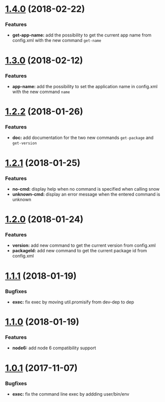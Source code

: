 # [1.4.0](https://bitbucket.org/ingicare/snow/branches/compare/v1.4.0..v1.3.0) (2018-02-22)

### Features

* **get-app-name:** add the possibility to get the current app name from config.xml with the new command `get-name`


# [1.3.0](https://bitbucket.org/ingicare/snow/branches/compare/v1.3.0..v1.2.2) (2018-02-12)

### Features

* **app-name:** add the possibility to set the application name in config.xml with the new command `name`

# [1.2.2](https://bitbucket.org/ingicare/snow/branches/compare/v1.2.2..v1.2.1) (2018-01-26)

### Features

* **doc:** add documentation for the two new commands `get-package` and `get-version`

# [1.2.1](https://bitbucket.org/ingicare/snow/branches/compare/v1.2.1..v1.2.0) (2018-01-25)

### Features

* **no-cmd:** display help when no command is specified when calling snow
* **unknown-cmd:** display an error message when the entered command is unknown

# [1.2.0](https://bitbucket.org/ingicare/snow/branches/compare/v1.2.0..v1.1.1) (2018-01-24)

### Features

* **version:** add new command to get the current version from config.xml
* **packageId:** add new command to get the current package id from config.xml

# [1.1.1](https://bitbucket.org/ingicare/snow/branches/compare/v1.1.1..v1.1.0) (2018-01-19)

### Bugfixes

* **exec:** fix exec by moving util.promisify from dev-dep to dep

# [1.1.0](https://bitbucket.org/ingicare/snow/branches/compare/v1.1.0..v1.0.1) (2018-01-19)

### Features

* **node6:** add node 6 compatibility support

# [1.0.1](https://bitbucket.org/ingicare/snow/branches/compare/v1.0.1..v1.0.0) (2017-11-07)

### Bugfixes

* **exec:** fix the command line exec by addding user/bin/env
